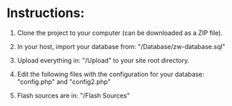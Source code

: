 # Instructions:

1. Clone the project to your computer (can be downloaded as a ZIP file).

2. In your host, import your database from: "/Database/zw-database.sql"

3. Upload everything in: "/Upload" to your site root directory.

4. Edit the following files with the configuration for your database: "config.php" and "config2.php"

5. Flash sources are in: "/Flash Sources"
